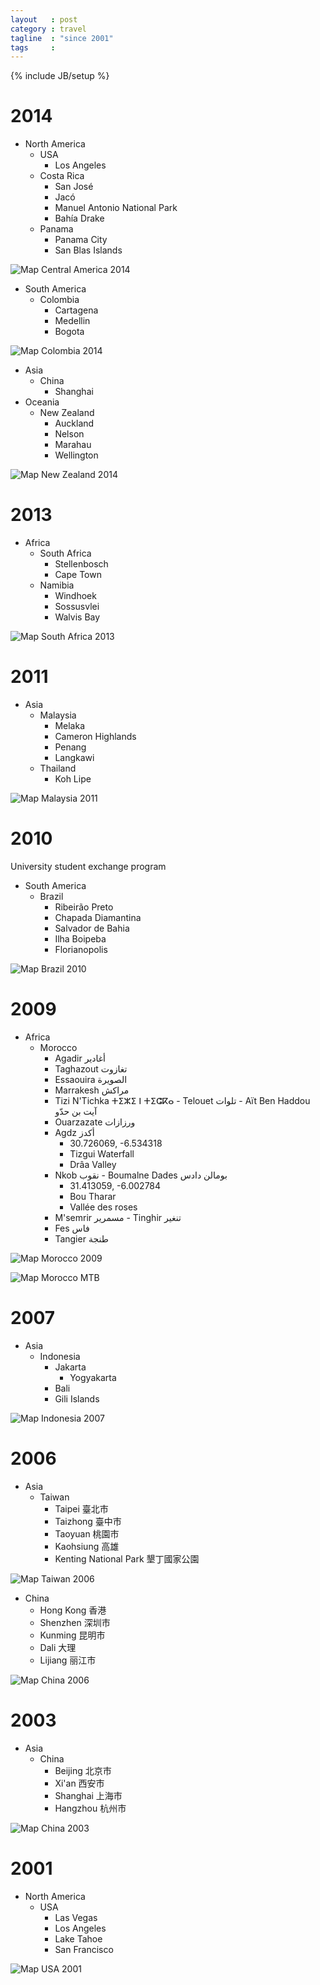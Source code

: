 ```yaml
---
layout   : post
category : travel
tagline  : "since 2001"
tags     : 
---
```

{% include JB/setup %}

# 2014

- North America
  - USA
    - Los Angeles
  - Costa Rica
    - San José
    - Jacó
    - Manuel Antonio National Park
    - Bahía Drake
  - Panama
    - Panama City
    - San Blas Islands

![Map Central America 2014](/assets/images/maps/map_central_america_2014.png)

- South America
  - Colombia
    - Cartagena
    - Medellin
    - Bogota

![Map Colombia 2014](/assets/images/maps/map_colombia_2014.png)

- Asia
  - China
    - Shanghai
- Oceania
  - New Zealand
    - Auckland
    - Nelson
    - Marahau
    - Wellington

![Map New Zealand 2014](/assets/images/maps/map_new_zealand_2014.png)

# 2013

- Africa
  - South Africa
    - Stellenbosch
    - Cape Town
  - Namibia
    - Windhoek
    - Sossusvlei
    - Walvis Bay

![Map South Africa 2013](/assets/images/maps/map_south_africa_2013.png)

# 2011 

- Asia
  - Malaysia
    - Melaka
    - Cameron Highlands
    - Penang
    - Langkawi
  - Thailand
    - Koh Lipe

![Map Malaysia 2011](/assets/images/maps/map_malaysia_2011.png)

# 2010

University student exchange program

- South America
  - Brazil
    - Ribeirão Preto
    - Chapada Diamantina
    - Salvador de Bahia
    - Ilha Boipeba
    - Florianopolis

![Map Brazil 2010](/assets/images/maps/map_brazil_2010.png)

# 2009

- Africa
  - Morocco
    - Agadir أغادير
    - Taghazout تغازوت
    - Essaouira الصويرة
    - Marrakesh مراكش
    - Tizi N'Tichka ⵜⵉⵣⵉ ⵏ ⵜⵉⵛⴽⴰ - Telouet تلوات - Aït Ben Haddou آيت بن حدّو
    - Ouarzazate ورزازات
    - Agdz أكدز
      - 30.726069, -6.534318
      - Tizgui Waterfall
      - Drâa Valley
    - Nkob نقوب - Boumalne Dades بومالن دادس
      - 31.413059, -6.002784
      - Bou Tharar
      - Vallée des roses
    - M'semrir مسمرير - Tinghir تنغير
	- Fes فاس
	- Tangier طنجة

![Map Morocco 2009](/assets/images/maps/map_morocco_2009.png)

![Map Morocco MTB](/assets/images/maps/map_morocco_mtb.png)

# 2007

- Asia
  - Indonesia
  	- Jakarta
	  - Yogyakarta
    - Bali
    - Gili Islands

![Map Indonesia 2007](/assets/images/maps/map_indonesia_2007.png)

# 2006

- Asia
  - Taiwan
    - Taipei 臺北市
    - Taizhong 臺中市
    - Taoyuan 桃園市
    - Kaohsiung 高雄
    - Kenting National Park 墾丁國家公園

![Map Taiwan 2006](/assets/images/maps/map_taiwan_2006.png)

  - China
    - Hong Kong 香港
    - Shenzhen 深圳市
    - Kunming 昆明市
    - Dali 大理
    - Lijiang 丽江市

![Map China 2006](/assets/images/maps/map_china_2006.png)

# 2003

- Asia
  - China
    - Beijing 北京市
    - Xi'an 西安市
    - Shanghai 上海市
    - Hangzhou 杭州市

![Map China 2003](/assets/images/maps/map_china_2003.png)

# 2001

- North America
  - USA
    - Las Vegas
    - Los Angeles
    - Lake Tahoe
    - San Francisco

![Map USA 2001](/assets/images/maps/map_usa_2001.png)
